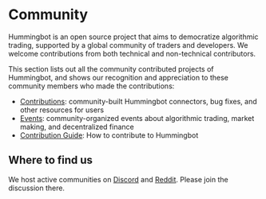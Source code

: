# Community

Hummingbot is an open source project that aims to democratize algorithmic trading, supported by a global community of traders and developers. We welcome contributions from both technical and non-technical contributors.

This section lists out all the community contributed projects of Hummingbot, and shows our recognition and appreciation to these community members who made the contributions:

* [Contributions](./contributions): community-built Hummingbot connectors, bug fixes, and other resources for users
* [Events](./events): community-organized events about algorithmic trading, market making, and decentralized finance
* [Contribution Guide](./guide): How to contribute to Hummingbot

## Where to find us

We host active communities on [Discord](https://discord.hummingbot.io) and [Reddit](https://www.reddit.com/r/Hummingbot). Please join the discussion there.
